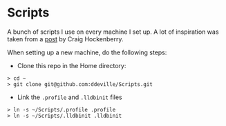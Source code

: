 Scripts
=======

A bunch of scripts I use on every machine I set up. A lot of inspiration was taken from a [post](http://furbo.org/2014/09/03/the-terminal/) by Craig Hockenberry.

When setting up a new machine, do the following steps:

* Clone this repo in the Home directory:
```
> cd ~
> git clone git@github.com:ddeville/Scripts.git
```

* Link the `.profile` and `.lldbinit` files
```
> ln -s ~/Scripts/.profile .profile
> ln -s ~/Scripts/.lldbinit .lldbinit
```
